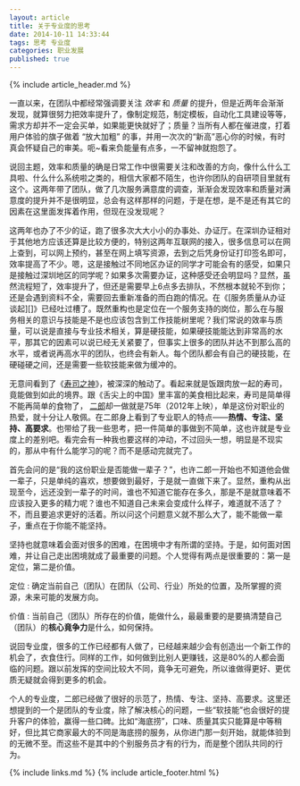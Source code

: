 ```yaml
---
layout: article
title: 关于专业度的思考
date: 2014-10-11 14:33:44
tags: 思考 专业度
categories: 职业发展
published: true
---
```


{% include  article_header.md %}

一直以来，在团队中都经常强调要关注 *效率* 和 *质量* 的提升，但是近两年会渐渐发现，就算很努力把效率提升了，像制定规范，制定模板，自动化工具建设等等，需求方却并不一定会买单，如果能更快就好了；质量？当所有人都在催进度，打着用户体验的旗子做着 “放大加粗” 的事，并用一次次的“新高”恶心你的时候，有时真会怀疑自己的审美。呃~看来负能量有点多，一不留神就抱怨了。

说回主题，效率和质量的确是日常工作中很需要关注和改善的方向，像什么什么工具啦、什么什么系统啦之类的，相信大家都不陌生，也许你团队的自研项目里就有这个。这两年带了团队，做了几次服务满意度的调查，渐渐会发现效率和质量对满意度的提升并不是很明显，总会有这样那样的问题，于是在想，是不是还有其它的因素在这里面发挥着作用，但现在没发现呢？

这两年也办了不少的证，跑了很多次大大小小的办事处、办证厅。在深圳办证相对于其他地方应该还算是比较方便的，特别这两年互联网的接入，很多信息可以在网上查到，可以网上预约，甚至在网上填写资源，去到之后凭身份证打印签名即可，效率提高了不少。嗯，这是接触过不同地区办证的同学才可能会有的感受，如果只是接触过深圳地区的同学呢？如果多次需要办证，这种感受还会明显吗？显然，虽然流程短了，效率提升了，但还是需要早上6点多去排队，不然根本就轮不到你；还是会遇到资料不全，需要回去重新准备的而白跑的情况。在《[服务质量从办证谈起][]》已经吐过槽了。既然重构也是定位在一个服务支持的岗位，那么在与服务相关的意识与技能是不是也应该包含到工作技能树里呢？我们常说的效率与质量，可以说是直接与专业技术相关，算是硬技能，如果硬技能能达到非常高的水平，那其它的因素可以说已经无关紧要了，但事实上很多的团队并达不到那么高的水平，或者说再高水平的团队，也终会有新人。每个团队都会有自己的硬技能，在硬碰硬之间，还是需要一些软技能来做为缓冲的。

无意间看到了《[寿司之神](http://v.youku.com/v_show/id_XNDcwNTU3Mjgw.html)》，被深深的触动了。看起来就是饭跟肉放一起的寿司，竟能做到如此的境界。跟《舌尖上的中国》里丰富的美食相比起来，寿司是简单得不能再简单的食物了， [二郎](http://baike.baidu.com/view/8667802.htm)却一做就是75年（2012年上映），单是这份对职业的热爱，就十分让人敬佩。在二郎身上看到了专业职人的特点——**热情、专注、坚持、高要求**。也带给了我一些思考，把一件简单的事做到不简单，这也许就是专业度上的差别吧。看完会有一种我也要这样的冲动，不过回头一想，明显是不现实的，那从中有什么能学习的呢？而不是感动完就完了。

首先会问的是“我的这份职业是否能做一辈子？”，也许二郎一开始也不知道他会做一辈子，只是单纯的喜欢，想要做到最好，于是就一直做下来了。显然，重构从出现至今，远还没到一辈子的时间，谁也不知道它能存在多久，那是不是就意味着不应该投入更多的精力呢？谁也不知道自己未来会变成什么样子，难道就不活了？不，而且要追求更好的活着。所以问这个问题意义就不那么大了，能不能做一辈子，重点在于你能不能坚持。

坚持也就意味着会面对很多的困难，在困境中才有所谓的坚持。于是，如何面对困难，并让自己走出困境就成了最重要的问题。个人觉得有两点是很重要的：第一是定位，第二是价值。

定位
: 确定当前自己（团队）在团队（公司、行业）所处的位置，及所掌握的资源，未来可能的发展方向。

价值
: 当前自己（团队）所存在的价值，能做什么，最最重要的是要搞清楚自己（团队）的**核心竟争力**是什么，如何保持。

说回专业度，很多的工作已经都有人做了，已经越来越少会有创造出一个新工作的机会了，衣食住行。同样的工作，如何做到比别人更赚钱，这是80%的人都会面临的问题。跟以前发挥的空间比较大不同，竟争无可避免，所以谁做得更好、更优质无疑就会得到更多的机会。

个人的专业度，二郎已经做了很好的示范了，热情、专注、坚持、高要求。这里还想提到的一个是团队的专业度，除了解决核心的问题，一些“软技能”也会很好的提升客户的体验，赢得一些口碑。比如“海底捞”，口味、质量其实只能算是中等稍好，但比其它商家最大的不同是海底捞的服务，从你进门那一刻开始，就能体验到的无微不至。而这些不是其中的个别服务员才有的行为，而是整个团队共同的行为。

{% include links.md %}
{% include article_footer.html %}
